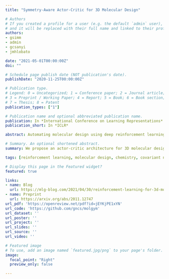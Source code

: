 ```yaml
---
title: "Symmetry-Aware Actor-Critic for 3D Molecular Design"

# Authors
# If you created a profile for a user (e.g. the default `admin` user), write the username (folder name) here 
# and it will be replaced with their full name and linked to their profile.
authors:
- gsimm
- admin
- gcsanyi
- jmhlobato

date: "2021-05-01T00:00:00Z"
doi: ""

# Schedule page publish date (NOT publication's date).
publishDate: "2020-11-25T00:00:00Z"

# Publication type.
# Legend: 0 = Uncategorized; 1 = Conference paper; 2 = Journal article;
# 3 = Preprint / Working Paper; 4 = Report; 5 = Book; 6 = Book section;
# 7 = Thesis; 8 = Patent
publication_types: ["1"]

# Publication name and optional abbreviated publication name.
publication: In *International Conference on Learning Representations*
publication_short: In *ICLR*

abstract: Automating molecular design using deep reinforcement learning (RL) has the potential to greatly accelerate the search for novel materials. Despite recent progress on leveraging graph representations to design molecules, such methods are fundamentally limited by the lack of three-dimensional (3D) information. In light of this, we propose a novel actor-critic architecture for 3D molecular design that can generate molecular structures unattainable with previous approaches. This is achieved by exploiting the symmetries of the design process through a rotationally covariant state-action representation based on a spherical harmonics series expansion. We demonstrate the benefits of our approach on several 3D molecular design tasks, where we find that building in such symmetries significantly improves generalization and the quality of generated molecules.

# Summary. An optional shortened abstract.
summary: We propose an actor-critic architecture for 3D molecular design that exploits the symmetries of the design process using spherical harmonics.

tags: [reinforcement learning, molecular design, chemistry, covariant neural networks]

# Display this page in the Featured widget?
featured: true

links:
- name: Blog
  url: https://mlg-blog.com/2021/04/30/reinforcement-learning-for-3d-molecular-design.html
- name: Preprint
  url: https://arxiv.org/abs/2011.12747
url_pdf: 'https://openreview.net/pdf?id=jEYKjPE1xYN'
url_code: 'https://github.com/gncs/molgym'
url_dataset: ''
url_poster: ''
url_project: ''
url_slides: ''
url_source: ''
url_video: ''

# Featured image
# To use, add an image named `featured.jpg/png` to your page's folder. 
image:
  focal_point: "Right"
  preview_only: false

---
```

